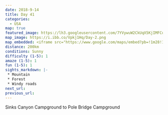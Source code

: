 ```yaml
---
date: 2018-9-14
title: Day 41
categories:
  - USA
map: true
featured_image: https://lh3.googleusercontent.com/7YVywuW2CkUqX5KjIMFCuoV8njUEkBdnsI9t6L_BGoheTQso1yzvO63ZlJLMgQAQ3rca4ifttBPSb8Dnvr5nzeEP46d3E8P3xfI2u4uOAxj3TU_h4qt0IZOfsA_iChBQATM4bQ3T_11nVdmiiphhwcQ9-2-bqIsSBtyrwL7fcbM0D5_IJRPcnBzJY9oy7PSYppsnDmMYbUuHOSFQIhgudW9i9hj6hfSlcO5x79UiktxcSa8cT4pZgGffhRmKSodPP3h0BSvW6dob3sjavb2WlZq39uz8wVPHAppdLEmaiVL7STqdTaMeC4-xv4CztA_2AFRzbUvkncLdO6zjdDlIiX9ksKtWXA7zeKAAa-WjIHSeTFJSfhUSZdwI3sHa9yk7KorqLNotmSl_64n0dIQopFjHhp51LLnn5nEwmpYENoEGJCJM5gKiXcNb1NPRm-BKP288PpxaMDbdSKxkCU5X9ioNlh_oP76m4EIgKovbJXZcxqAIMMShgmw5-bUCXO1iRg5-O5VguedezzoMKd5osjJ686Y7Y0tHsqItA2lf4AKSL4Ahk6CjtQb9X6R-D8vuH1NeKuGGksWt6oNEBLuVvrEXTcekrfu-1E_gBc0LE7Smi-oK5SD5ZeaIXNsF8ppFS8SyUDv7N8P00Uekzegp2ZUbsImGVqldUAVfIE_L6rEhDMG4=w1631-h1001-no
map_image: https://i.ibb.co/Vpkj1Hq/Day-2.png
map_embedded: <iframe src="https://www.google.com/maps/embed?pb=!1m28!1m12!1m3!1d738404.4665525724!2d-110.79941716788844!3d43.70239148581781!2m3!1f0!2f0!3f0!3m2!1i1024!2i768!4f13.1!4m13!3e0!4m5!1s0x8759a993067a178b%3A0x15de960b115a4fc2!2sSinks%20Canyon%20Campground%2C%20Lander%2C%20WY%2C%20USA!3m2!1d42.736612199999996!2d-108.8360149!4m5!1s0x53517bf8cc829597%3A0x2ea7f85a75a96f88!2sPole%20Bridge%20Campground%2C%20Idaho%2C%20USA!3m2!1d44.2629307!2d-111.2891688!5e0!3m2!1sen!2sau!4v1577450302327!5m2!1sen!2sau" width="100%" height="500" frameborder="0" style="border:0;" allowfullscreen=""></iframe>
distance: 200km
conditions: Sunny
difficulty (1-5): 1 
amaze (1-5): 1
fun (1-5): 1
sights_markdown: |-
 * Mountain
 * Forest
 * Windy roads
next_url:
previous_url:
---
```

Sinks Canyon Campground to Pole Bridge Campground

